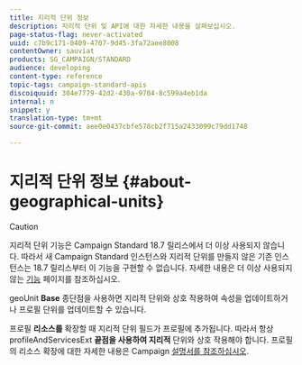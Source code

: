 ```yaml
---
title: 지리적 단위 정보
description: 지리적 단위 및 API에 대한 자세한 내용을 살펴보십시오.
page-status-flag: never-activated
uuid: c7b9c171-0409-4707-9d45-3fa72aee8008
contentOwner: sauviat
products: SG_CAMPAIGN/STANDARD
audience: developing
content-type: reference
topic-tags: campaign-standard-apis
discoiquuid: 304e7779-42d2-430a-9704-8c599a4eb1da
internal: n
snippet: y
translation-type: tm+mt
source-git-commit: aee0e0437cbfe578cb2f715a2433099c79dd1748

---
```



# 지리적 단위 정보 {#about-geographical-units}

>[!CAUTION]
>
>지리적 단위 기능은 Campaign Standard 18.7 릴리스에서 더 이상 사용되지 않습니다.
따라서 새 Campaign Standard 인스턴스와 지리적 단위를 만들지 않은 기존 인스턴스는 18.7 릴리스부터 이 기능을 구현할 수 없습니다.
자세한 내용은 더 이상 사용되지 않는 <a href="https://helpx.adobe.com/campaign/kb/acs-deprecated-and-removed-features.html">기능</a> 페이지를 참조하십시오.

geoUnit **Base** 종단점을 사용하면 지리적 단위와 상호 작용하여 속성을 업데이트하거나 프로필 단위를 업데이트할 수 있습니다.

프로필 **리소스를** 확장할 때 지리적 단위 필드가 프로필에 추가됩니다. 따라서 항상 profileAndServicesExt **끝점을 사용하여 지리적** 단위와 상호 작용해야 합니다. 프로필의 리소스 확장에 대한 자세한 내용은 Campaign [설명서를 참조하십시오](https://helpx.adobe.com/campaign/standard/administration/using/organizational-units.html#partitioning-profiles).
